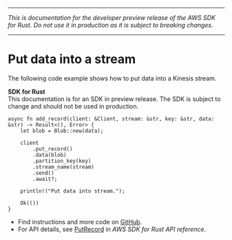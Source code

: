 --------

 *This is documentation for the developer preview release of the AWS SDK for Rust\. Do not use it in production as it is subject to breaking changes\.* 

--------

# Put data into a stream<a name="kinesis_PutRecord_rust_topic"></a>

The following code example shows how to put data into a Kinesis stream\.

**SDK for Rust**  
This documentation is for an SDK in preview release\. The SDK is subject to change and should not be used in production\.
  

```
async fn add_record(client: &Client, stream: &str, key: &str, data: &str) -> Result<(), Error> {
    let blob = Blob::new(data);

    client
        .put_record()
        .data(blob)
        .partition_key(key)
        .stream_name(stream)
        .send()
        .await?;

    println!("Put data into stream.");

    Ok(())
}
```
+  Find instructions and more code on [GitHub](https://github.com/awsdocs/aws-doc-sdk-examples/tree/main/rust_dev_preview/kinesis#code-examples)\. 
+  For API details, see [PutRecord](https://awslabs.github.io/aws-sdk-rust/) in *AWS SDK for Rust API reference*\. 